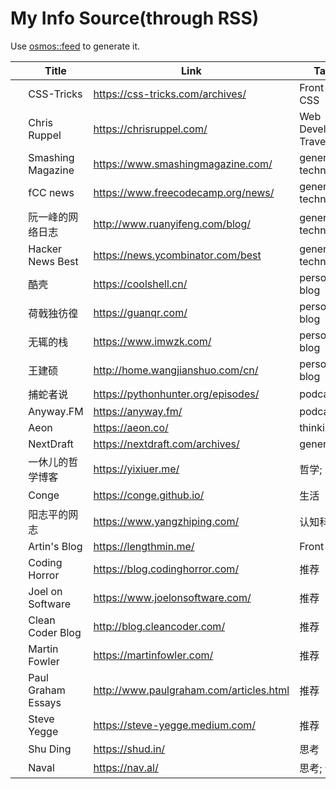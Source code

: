 # My Info Source(through RSS)

Use [osmos::feed](https://github.com/osmoscraft/osmosfeed) to generate it.

| &nbsp; | Title              | Link                                    | Tags                    |
| ------ | ------------------ | --------------------------------------- | ----------------------- |
|        | CSS-Tricks         | https://css-tricks.com/archives/        | Front-end; CSS          |
|        | Chris Ruppel       | https://chrisruppel.com/                | Web Developer; Traveler |
|        | Smashing Magazine  | https://www.smashingmagazine.com/       | general technology      |
|        | fCC news           | https://www.freecodecamp.org/news/      | general technology      |
|        | 阮一峰的网络日志           | http://www.ruanyifeng.com/blog/         | general technology      |
|        | Hacker News Best   | https://news.ycombinator.com/best       | general technology      |
|        | 酷壳                 | https://coolshell.cn/                   | personal blog           |
|        | 荷戟独彷徨              | https://guanqr.com/                     | personal blog           |
|        | 无辄的栈               | https://www.imwzk.com/                  | personal blog           |
|        | 王建硕                | http://home.wangjianshuo.com/cn/        | personal blog           |
|        | 捕蛇者说               | https://pythonhunter.org/episodes/      | podcast                 |
|        | Anyway.FM          | https://anyway.fm/                      | podcast                 |
|        | Aeon               | https://aeon.co/                        | thinking                |
|        | NextDraft          | https://nextdraft.com/archives/         | general                 |
|        | 一休儿的哲学博客           | https://yixiuer.me/                     | 哲学; 思想                  |
|        | Conge              | https://conge.github.io/                | 生活                      |
|        | 阳志平的网志             | https://www.yangzhiping.com/            | 认知科学                    |
|        | Artin's Blog       | https://lengthmin.me/                   | Front-end               |
|        | Coding Horror      | https://blog.codinghorror.com/          | 推荐                      |
|        | Joel on Software   | https://www.joelonsoftware.com/         | 推荐                      |
|        | Clean Coder Blog   | http://blog.cleancoder.com/             | 推荐                      |
|        | Martin Fowler      | https://martinfowler.com/               | 推荐                      |
|        | Paul Graham Essays | http://www.paulgraham.com/articles.html | 推荐                      |
|        | Steve Yegge        | https://steve-yegge.medium.com/         | 推荐                      |
|        | Shu Ding           | https://shud.in/                        | 思考                      |
|        | Naval              | https://nav.al/                         | 思考; 认知                  |
